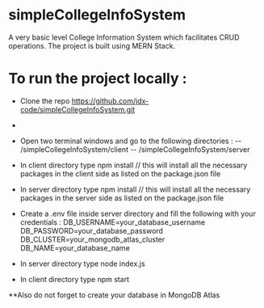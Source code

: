 # simpleCollegeInfoSystem
A very basic level College Information System which facilitates CRUD operations. The project is built using MERN Stack.

# To run the project locally :
- Clone the repo https://github.com/jdx-code/simpleCollegeInfoSystem.git
- 
- Open two terminal windows and go to the following directories : 
    -- /simpleCollegeInfoSystem/client
    -- /simpleCollegeInfoSystem/server 
    
- In client directory type
        npm install        // this will install all the necessary packages in the client side as listed on the package.json file
        
- In server directory type 
        npm install        // this will install all the necessary packages in the server side as listed on the package.json file
   
- Create a .env file inside server directory and fill the following with your credentials :
        DB_USERNAME=your_database_username
        DB_PASSWORD=your_database_password
        DB_CLUSTER=your_mongodb_atlas_cluster
        DB_NAME=your_database_name
        
- In server directory type
        node index.js
        
- In client directory type
        npm start
        
        
**Also do not forget to create your database in MongoDB Atlas 
